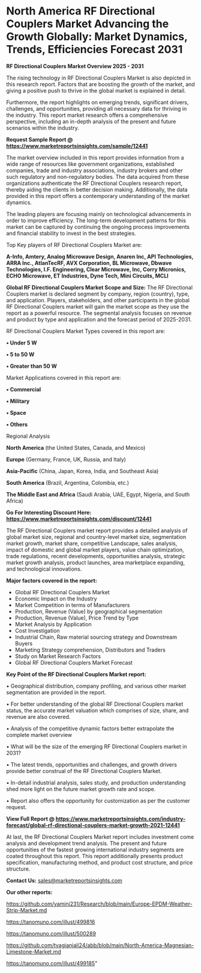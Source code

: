  # North America RF Directional Couplers Market Advancing the Growth Globally: Market Dynamics, Trends, Efficiencies Forecast 2031

<Strong> RF Directional Couplers Market Overview 2025 - 2031</strong>

The rising technology in RF Directional Couplers Market is also depicted in this research report. Factors that are boosting the growth of the market, and giving a positive push to thrive in the global market is explained in detail.

Furthermore, the report highlights on emerging trends, significant drivers, challenges, and opportunities, providing all necessary data for thriving in the industry. This report market research offers a comprehensive perspective, including an in-depth analysis of the present and future scenarios within the industry.

<strong>Request Sample Report @ <a href=https://www.marketreportsinsights.com/sample/12441>https://www.marketreportsinsights.com/sample/12441</a></strong>

The market overview included in this report provides information from a wide range of resources like government organizations, established companies, trade and industry associations, industry brokers and other such regulatory and non-regulatory bodies. The data acquired from these organizations authenticate the RF Directional Couplers research report, thereby aiding the clients in better decision making. Additionally, the data provided in this report offers a contemporary understanding of the market dynamics.

The leading players are focusing mainly on technological advancements in order to improve efficiency. The long-term development patterns for this market can be captured by continuing the ongoing process improvements and financial stability to invest in the best strategies.

Top Key players of RF Directional Couplers Market are:

<strong>A-Info, Amtery, Analog Microwave Design, Anaren Inc, API Technologies, ARRA Inc., AtlanTecRF, AVX Corporation, BL Microwave, Dbwave Technologies, I.F. Engineering, Clear Microwave, Inc, Corry Micronics, ECHO Microwave, ET Industries, Dyne Tech, Mini Circuits, MCLI</strong>

<strong><b>Global RF Directional Couplers Market Scope and Size:</b></strong>
The RF Directional Couplers market is declared segment by company, region (country), type, and application. Players, stakeholders, and other participants in the global RF Directional Couplers market will gain the market scope as they use the report as a powerful resource. The segmental analysis focuses on revenue and product by type and application and the forecast period of 2025-2031.

RF Directional Couplers Market Types covered in this report are:

<strong>• Under 5 W

• 5 to 50 W

• Greater than 50 W</strong>

Market Applications covered in this report are:

<strong>• Commercial

• Military

• Space

• Others</strong> 

Regional Analysis

<strong>North America</strong> (the United States, Canada, and Mexico)

<strong>Europe</strong> (Germany, France, UK, Russia, and Italy)

<strong>Asia-Pacific</strong> (China, Japan, Korea, India, and Southeast Asia)

<strong>South America</strong> (Brazil, Argentina, Colombia, etc.)

<strong>The Middle East and Africa</strong> (Saudi Arabia, UAE, Egypt, Nigeria, and South Africa)

<strong>Go For Interesting Discount Here: <a href=https://www.marketreportsinsights.com/discount/12441>https://www.marketreportsinsights.com/discount/12441</a></strong>

The RF Directional Couplers market report provides a detailed analysis of global market size, regional and country-level market size, segmentation market growth, market share, competitive Landscape, sales analysis, impact of domestic and global market players, value chain optimization, trade regulations, recent developments, opportunities analysis, strategic market growth analysis, product launches, area marketplace expanding, and technological innovations.

<strong><b>Major factors covered in the report:</b></strong>
<ul>
  <li>Global RF Directional Couplers Market </li>
  <li>Economic Impact on the Industry</li>
  <li>Market Competition in terms of Manufacturers</li>
  <li>Production, Revenue (Value) by geographical segmentation</li>
  <li>Production, Revenue (Value), Price Trend by Type</li>
  <li>Market Analysis by Application</li>
  <li>Cost Investigation</li>
  <li>Industrial Chain, Raw material sourcing strategy and Downstream Buyers</li>
  <li>Marketing Strategy comprehension, Distributors and Traders</li>
  <li>Study on Market Research Factors</li>
  <li>Global RF Directional Couplers Market Forecast</li>
</ul>

<strong><b>Key Point of the RF Directional Couplers Market report:</b></strong>

• Geographical distribution, company profiling, and various other market segmentation are provided in the report.

• For better understanding of the global RF Directional Couplers market status, the accurate market valuation which comprises of size, share, and revenue are also covered.

• Analysis of the competitive dynamic factors better extrapolate the complete market overview

• What will be the size of the emerging RF Directional Couplers market in 2031?

• The latest trends, opportunities and challenges, and growth drivers provide better construal of the RF Directional Couplers Market.

• In-detail industrial analysis, sales study, and production understanding shed more light on the future market growth rate and scope.

• Report also offers the opportunity for customization as per the customer request.

<strong><b>View Full Report @ <a href=https://www.marketreportsinsights.com/industry-forecast/global-rf-directional-couplers-market-growth-2021-12441>https://www.marketreportsinsights.com/industry-forecast/global-rf-directional-couplers-market-growth-2021-12441</a></b></strong>


At last, the RF Directional Couplers Market report includes investment come analysis and development trend analysis. The present and future opportunities of the fastest growing international industry segments are coated throughout this report. This report additionally presents product specification, manufacturing method, and product cost structure, and price structure.

<strong>Contact Us:</strong>
sales@marketreportsinsights.com

<strong>Our other reports:</strong>

<a href=https://github.com/yamini231/Research/blob/main/Europe-EPDM-Weather-Strip-Market.md>https://github.com/yamini231/Research/blob/main/Europe-EPDM-Weather-Strip-Market.md</a>

<a href=https://tanomuno.com/illust/499816>https://tanomuno.com/illust/499816</a>

<a href=https://tanomuno.com/illust/500289>https://tanomuno.com/illust/500289</a>

<a href=https://github.com/tyagianjali24/abb/blob/main/North-America-Magnesian-Limestone-Market.md>https://github.com/tyagianjali24/abb/blob/main/North-America-Magnesian-Limestone-Market.md</a>

<a href=https://tanomuno.com/illust/499185>https://tanomuno.com/illust/499185</a>"
